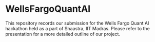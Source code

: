 # WellsFargoQuantAI
This repository records our submission for the Wells Fargo Quant AI hackathon held as a part of Shaastra, IIT Madras.
Please refer to the presentation for a more detailed outline of our project.
